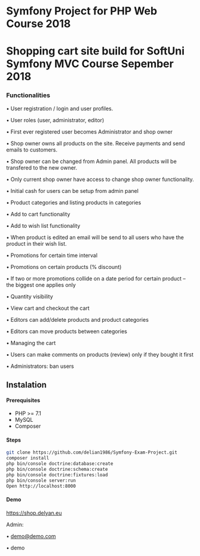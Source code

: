 Symfony Project for PHP Web Course 2018 
=========
# Shopping cart site build for SoftUni Symfony MVC Course Sepember 2018

### Functionalities

•	User registration / login and user profiles.

•	User roles (user, administrator, editor)

•	First ever registered user becomes Administrator and shop owner

•	Shop owner owns all products on the site. Receive payments and send emails to customers.

•	Shop owner can be changed from Admin panel. All products will be transfered to the new owner.

•	Only current shop owner have access to change shop owner functionality.

•	Initial cash for users can be setup from admin panel

•	Product categories and	listing products in categories

•	Add to cart functionality

•	Add to wish list functionality

•	When product is edited an email will be send to all users who have the product in their wish list.

•	Promotions for certain time interval

•	Promotions on certain products (% discount)

•	If two or more promotions collide on a date period for certain product – the biggest one applies only

•	Quantity visibility

• View cart and	checkout the cart

•	Editors can add/delete products and product categories

•	Editors can move products between categories

•	Managing the cart

•	Users can make comments on products (review) only if they bought it first

•	Administrators: ban users

## Instalation

#### Prerequisites
  - PHP >= 7.1
  - MySQL
  - Composer

#### Steps
```sh
git clone https://github.com/delian1986/Symfony-Exam-Project.git
composer install  
php bin/console doctrine:database:create
php bin/console doctrine:schema:create
php bin/console doctrine:fixtures:load
php bin/console server:run 
Open http://localhost:8000 
```

#### Demo
https://shop.delyan.eu

Admin:

• demo@demo.com

• demo

